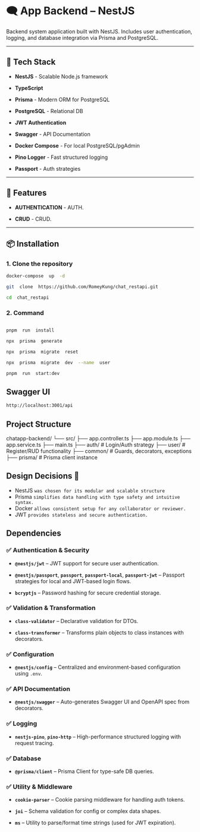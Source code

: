 
  

# 🗨️ App Backend – NestJS

  

  

Backend system application built with NestJS. Includes user authentication, logging, and database integration via Prisma and PostgreSQL.

  

  

---

  

  

## 🚀 Tech Stack

  

  

-  **NestJS** - Scalable Node.js framework

  

-  **TypeScript**

  

-  **Prisma** - Modern ORM for PostgreSQL

  

-  **PostgreSQL** - Relational DB

  

-  **JWT Authentication**

  

-  **Swagger** - API Documentation

  

-  **Docker Compose** - For local PostgreSQL/pgAdmin

  

-  **Pino Logger** - Fast structured logging

  

-  **Passport** - Auth strategies

  

  

---

  

  

## 🚀 Features

  

  

-  **AUTHENTICATION** - AUTH.

  

-  **CRUD** - CRUD.

  

---

  

  

## 📦 Installation

  

  

### 1. Clone the repository

  

```bash
docker-compose  up  -d

git  clone  https://github.com/RomeyKung/chat_restapi.git

cd  chat_restapi
```

  

### 2. Command


```bash

pnpm  run  install

npx  prisma  generate

npx  prisma  migrate  reset

npx  prisma  migrate  dev  --name  user

pnpm  run  start:dev

```

  

## Swagger  UI
```bash
http://localhost:3001/api
```

## Project Structure 
chatapp-backend/
└── src/
├── app.controller.ts
├── app.module.ts
├── app.service.ts
├── main.ts
├── auth/ # Login/Auth strategy
├── user/ # Register/RUD functionality
├── common/ # Guards, decorators, exceptions
├── prisma/ # Prisma client instance

  

## Design Decisions 🎯

- NestJS `was chosen for its modular and scalable structure`
- Prisma `simplifies data handling with type safety and intuitive syntax.`
- Docker `allows consistent setup for any collaborator or reviewer. `
- JWT `provides stateless and secure authentication.`

## Dependencies
### ✅ Authentication & Security

-   **`@nestjs/jwt`** – JWT support for secure user authentication.
    
-   **`@nestjs/passport`**, **`passport`**, **`passport-local`**, **`passport-jwt`** – Passport strategies for local and JWT-based login flows.
    
-   **`bcryptjs`** – Password hashing for secure credential storage.
    

### ✅ Validation & Transformation

-   **`class-validator`** – Declarative validation for DTOs.
    
-   **`class-transformer`** – Transforms plain objects to class instances with decorators.
    

### ✅ Configuration

-   **`@nestjs/config`** – Centralized and environment-based configuration using `.env`.
    

### ✅ API Documentation

-   **`@nestjs/swagger`** – Auto-generates Swagger UI and OpenAPI spec from decorators.
    

### ✅ Logging

-   **`nestjs-pino`**, **`pino-http`** – High-performance structured logging with request tracing.
    

### ✅ Database

-   **`@prisma/client`** – Prisma Client for type-safe DB queries.
    

### ✅ Utility & Middleware

-   **`cookie-parser`** – Cookie parsing middleware for handling auth tokens.
    
-   **`joi`** – Schema validation for config or complex data shapes.
    
-   **`ms`** – Utility to parse/format time strings (used for JWT expiration).